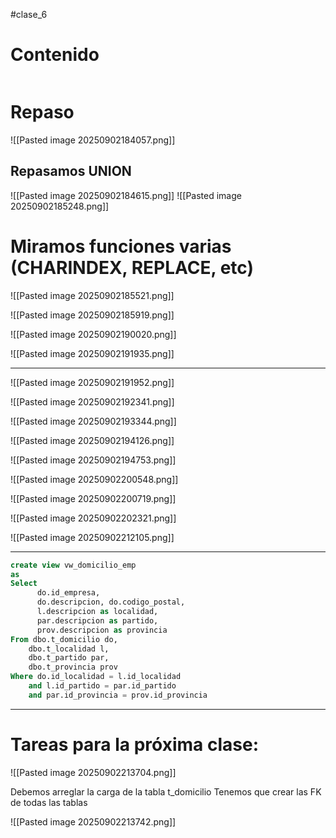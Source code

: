 #clase_6 


# Contenido
```table-of-contents
```

# Repaso
![[Pasted image 20250902184057.png]]

## Repasamos UNION
![[Pasted image 20250902184615.png]]
![[Pasted image 20250902185248.png]]

# Miramos funciones varias (CHARINDEX, REPLACE, etc)

![[Pasted image 20250902185521.png]]

![[Pasted image 20250902185919.png]]

![[Pasted image 20250902190020.png]]

![[Pasted image 20250902191935.png]]

---


![[Pasted image 20250902191952.png]]

![[Pasted image 20250902192341.png]]

![[Pasted image 20250902193344.png]]

![[Pasted image 20250902194126.png]]

![[Pasted image 20250902194753.png]]

![[Pasted image 20250902200548.png]]

![[Pasted image 20250902200719.png]]

![[Pasted image 20250902202321.png]]

![[Pasted image 20250902212105.png]]

---

```sql
create view vw_domicilio_emp
as
Select 
      do.id_empresa,
      do.descripcion, do.codigo_postal, 
      l.descripcion as localidad,
	  par.descripcion as partido,
	  prov.descripcion as provincia
From dbo.t_domicilio do,
	dbo.t_localidad l,
	dbo.t_partido par,
	dbo.t_provincia prov
Where do.id_localidad = l.id_localidad
	and l.id_partido = par.id_partido
	and par.id_provincia = prov.id_provincia
```

---
# Tareas para la próxima clase:

![[Pasted image 20250902213704.png]]


Debemos arreglar la carga de la tabla t_domicilio
Tenemos que crear las FK de todas las tablas 

![[Pasted image 20250902213742.png]]

